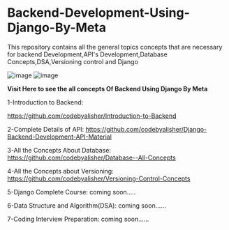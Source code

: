 # Backend-Development-Using-Django-By-Meta
This repository contains all the general topics concepts that are necessary for backend Development,API's Development,Database Concepts,DSA,Versioning control and Django


![image](https://github.com/codebyalisher/Backend-Development-Using-Django-By-Meta/assets/62823194/299c4a18-b747-467e-ab37-3a009ce5cc86) ![image](https://github.com/codebyalisher/Backend-Development-Using-Django-By-Meta/assets/62823194/ab97f021-ec8c-4d86-976f-afde58c49c2d)


**Visit Here to see the all concepts Of Backend Using Django By Meta**

1-Introduction to Backend:

<https://github.com/codebyalisher/Introduction-to-Backend>

2-Complete Details of API:
<https://github.com/codebyalisher/Django-Backend-Development-API-Material>

3-All the Concepts About Database:
<https://github.com/codebyalisher/Database--All-Concepts>

4-All the Concepts about Versioning:
<https://github.com/codebyalisher/Versioning-Control-Concepts>

5-Django Complete Course:
 coming soon.....
 
6-Data Structure and Algorithm(DSA):
coming soon......

7-Coding Interview Preparation:
coming soon......
